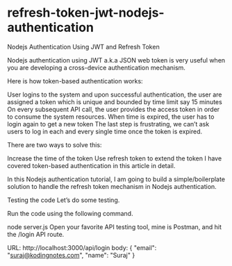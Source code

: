 # refresh-token-jwt-nodejs-authentication



Nodejs Authentication Using JWT and Refresh Token

Nodejs authentication using JWT a.k.a JSON web token is very useful when you are developing a cross-device authentication mechanism.

Here is how token-based authentication works:

User logins to the system and upon successful authentication, the user are assigned a token which is unique and bounded by time limit say 15 minutes On every subsequent API call, the user provides the access token in order to consume the system resources. When time is expired, the user has to login again to get a new token The last step is frustrating, we can’t ask users to log in each and every single time once the token is expired.

There are two ways to solve this:

Increase the time of the token Use refresh token to extend the token I have covered token-based authentication in this article in detail.

In this Nodejs authentication tutorial, I am going to build a simple/boilerplate solution to handle the refresh token mechanism in Nodejs authentication.

Testing the code Let’s do some testing.

Run the code using the following command.

node server.js Open your favorite API testing tool, mine is Postman, and hit the /login API route.

URL: http://localhost:3000/api/login body: { "email": "suraj@kodingnotes.com", "name": "Suraj" }
